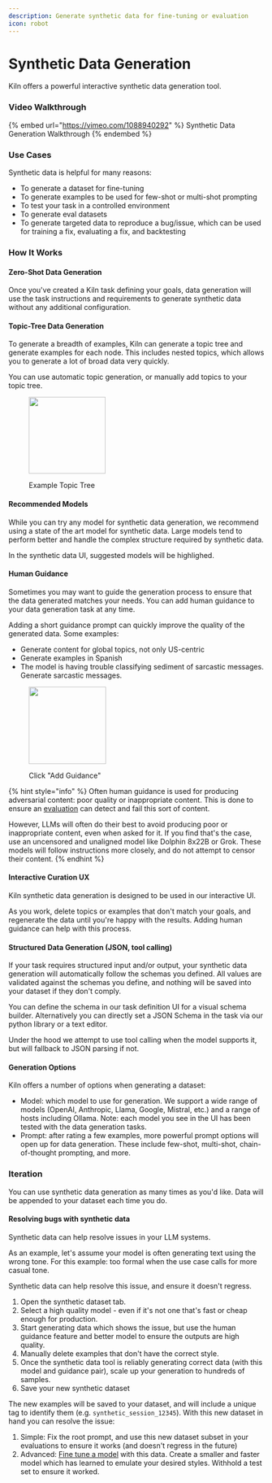 ```yaml
---
description: Generate synthetic data for fine-tuning or evaluation
icon: robot
---
```


# Synthetic Data Generation

Kiln offers a powerful interactive synthetic data generation tool.

### Video Walkthrough

{% embed url="https://vimeo.com/1088940292" %}
Synthetic Data Generation Walkthrough
{% endembed %}

### Use Cases

Synthetic data is helpful for many reasons:

* To generate a dataset for fine-tuning
* To generate examples to be used for few-shot or multi-shot prompting
* To test your task in a controlled environment
* To generate eval datasets
* To generate targeted data to reproduce a bug/issue, which can be used for training a fix, evaluating a fix, and backtesting

### How It Works

#### Zero-Shot Data Generation

Once you've created a Kiln task defining your goals, data generation will use the task instructions and requirements to generate synthetic data without any additional configuration.

#### Topic-Tree Data Generation

To generate a breadth of examples, Kiln can generate a topic tree and generate examples for each node. This includes nested topics, which allows you to generate a lot of broad data very quickly.

You can use automatic topic generation, or manually add topics to your topic tree.

<figure><img src="../.gitbook/assets/Screenshot 2025-01-05 at 12.06.43 PM.png" alt="" width="151"><figcaption><p>Example Topic Tree</p></figcaption></figure>

#### Recommended Models

While you can try any model for synthetic data generation, we recommend using a state of the art model for synthetic data. Large models tend to perform better and handle the complex structure required by synthetic data.&#x20;

In the synthetic data UI, suggested models will be highlighed.

#### Human Guidance

Sometimes you may want to guide the generation process to ensure that the data generated matches your needs. You can add human guidance to your data generation task at any time.

Adding a short guidance prompt can quickly improve the quality of the generated data. Some examples:

* Generate content for global topics, not only US-centric
* Generate examples in Spanish
* The model is having trouble classifying sediment of sarcastic messages. Generate sarcastic messages.

<figure><img src="../.gitbook/assets/Screenshot 2025-02-07 at 9.31.39 AM.png" alt="" width="152"><figcaption><p>Click "Add Guidance"</p></figcaption></figure>

{% hint style="info" %}
Often human guidance is used for producing adversarial content: poor quality or inappropriate content. This is done to ensure an [evaluation](evaluations.md) can detect and fail this sort of content.

However, LLMs will often do their best to avoid producing poor or inappropriate content, even when asked for it. If you find that's the case, use an uncensored and unaligned model like Dolphin 8x22B or Grok. These models will follow instructions more closely, and do not attempt to censor their content.
{% endhint %}

#### Interactive Curation UX

Kiln synthetic data generation is designed to be used in our interactive UI.

As you work, delete topics or examples that don't match your goals, and regenerate the data until you're happy with the results. Adding human guidance can help with this process.

#### Structured Data Generation (JSON, tool calling)

If your task requires structured input and/or output, your synthetic data generation will automatically follow the schemas you defined. All values are validated against the schemas you define, and nothing will be saved into your dataset if they don't comply.

You can define the schema in our task definition UI for a visual schema builder. Alternatively you can directly set a JSON Schema in the task via our python library or a text editor.

Under the hood we attempt to use tool calling when the model supports it, but will fallback to JSON parsing if not.

#### Generation Options

Kiln offers a number of options when generating a dataset:

* Model: which model to use for generation. We support a wide range of models (OpenAI, Anthropic, Llama, Google, Mistral, etc.) and a range of hosts including Ollama. Note: each model you see in the UI has been tested with the data generation tasks.
* Prompt: after rating a few examples, more powerful prompt options will open up for data generation. These include few-shot, multi-shot, chain-of-thought prompting, and more.

### Iteration

You can use synthetic data generation as many times as you'd like. Data will be appended to your dataset each time you do.

#### Resolving bugs with synthetic data

Synthetic data can help resolve issues in your LLM systems.

As an example, let's assume your model is often generating text using the wrong tone. For this example: too formal when the use case calls for more casual tone.

Synthetic data can help resolve this issue, and ensure it doesn't regress.

1. Open the synthetic dataset tab.
2. Select a high quality model - even if it's not one that's fast or cheap enough for production.
3. Start generating data which shows the issue, but use the human guidance feature and better model to ensure the outputs are high quality.
4. Manually delete examples that don't have the correct style.
5. Once the synthetic data tool is reliably generating correct data (with this model and guidance pair), scale up your generation to hundreds of samples.
6. Save your new synthetic dataset

The new examples will be saved to your dataset, and will include a unique tag to identify them (e.g. `synthetic_session_12345`). With this new dataset in hand you can resolve the issue:

1. Simple: Fix the root prompt, and use this new dataset subset in your evaluations to ensure it works (and doesn't regress in the future)
2. Advanced: [Fine tune a model](fine-tuning-guide.md) with this data. Create a smaller and faster model which has learned to emulate your desired styles. Withhold a test set to ensure it worked.
